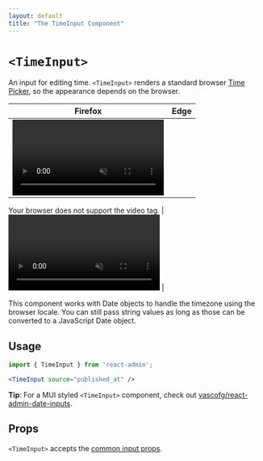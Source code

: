```yaml
---
layout: default
title: "The TimeInput Component"
---
```


# `<TimeInput>`

An input for editing time. `<TimeInput>` renders a standard browser [Time Picker](https://developer.mozilla.org/en-US/docs/Web/HTML/Element/input/time), so the appearance depends on the browser.

| Firefox | Edge |
| ------- | ---- |
| <video controls autoplay muted loop>
  <source src="./img/time-input-firefox.webm" type="video/webm"/>
  Your browser does not support the video tag.
</video>
 | <video controls autoplay muted loop>
  <source src="./img/time-input-edge.webm" type="video/webm"/>
  Your browser does not support the video tag.
</video>
 |

This component works with Date objects to handle the timezone using the browser locale.
You can still pass string values as long as those can be converted to a JavaScript Date object.

## Usage

```jsx
import { TimeInput } from 'react-admin';

<TimeInput source="published_at" />
```

**Tip**: For a MUI styled `<TimeInput>` component, check out [vascofg/react-admin-date-inputs](https://github.com/vascofg/react-admin-date-inputs).

## Props

`<TimeInput>` accepts the [common input props](./Inputs.md#common-input-props).

